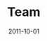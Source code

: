 ---
layout: message
category: message
series: "Everyday Friends"
title: "Team"
date: 2011-10-01
program-description: "Everyday Friends - Team (Program)"
program: "http://www.crossroads.net/players/media/hq/10_01-02_11Program.pdf"
program-title: "Team"
video-description: "Chuck Mingo talks about how great friendships mirror great teams."
video-title: "Team"
video: "https://s3.amazonaws.com/crossroadsvideomessages/everydayfriends_04.mp4"
video-poster: "https://www.crossroads.net/uploadedfiles/everydayfriendsstill_04.jpg"
audio-description: "Chuck Mingo talks about how great friendships mirror great teams."
audio: "http://www.crossroads.net/players/media/hq/everydayfriends_04.mp3"
audio-title: "Team"
audio-duration: "36&#58;01"
---